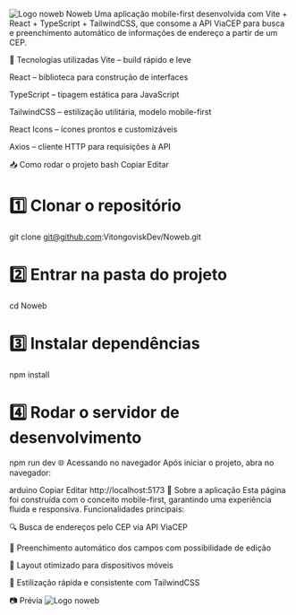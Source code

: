 ![Logo noweb](public/assets/logoIcon.png ) Noweb
Uma aplicação mobile-first desenvolvida com Vite + React + TypeScript + TailwindCSS, que consome a API ViaCEP para busca e preenchimento automático de informações de endereço a partir de um CEP.

🚀 Tecnologias utilizadas
Vite – build rápido e leve

React – biblioteca para construção de interfaces

TypeScript – tipagem estática para JavaScript

TailwindCSS – estilização utilitária, modelo mobile-first

React Icons – ícones prontos e customizáveis

Axios – cliente HTTP para requisições à API

📥 Como rodar o projeto
bash
Copiar
Editar
# 1️⃣ Clonar o repositório
git clone git@github.com:VitongoviskDev/Noweb.git

# 2️⃣ Entrar na pasta do projeto
cd Noweb

# 3️⃣ Instalar dependências
npm install

# 4️⃣ Rodar o servidor de desenvolvimento
npm run dev
🌐 Acessando no navegador
Após iniciar o projeto, abra no navegador:

arduino
Copiar
Editar
http://localhost:5173
📌 Sobre a aplicação
Esta página foi construída com o conceito mobile-first, garantindo uma experiência fluida e responsiva.
Funcionalidades principais:

🔍 Busca de endereços pelo CEP via API ViaCEP

📝 Preenchimento automático dos campos com possibilidade de edição

📱 Layout otimizado para dispositivos móveis

🎨 Estilização rápida e consistente com TailwindCSS

📷 Prévia
![Logo noweb](public/assets/preview.png )
